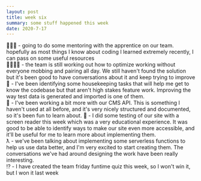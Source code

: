 ```yaml
---
layout: post
title: week six
summary: some stuff happened this week
date: 2020-7-17
---
```


👩🏼‍🏫 - going to do some mentoring with the apprentice on our team. hopefully as most things I know about coding I learned extremely recently, I can pass on some useful resources  
👩‍👩‍👧‍👧 - the team is still working out how to optimize working without everyone mobbing and pairing all day. We still haven't found the solution but it's been good to have conversations about it and keep trying to improve  
🧹 - I've been identifying some housekeeping tasks that will help me get to know the codebase but that aren't high stakes feature work. Improving the way test data is generated and imported is one of them.  
📖 - I've been working a bit more with our CMS API. This is something I haven't used at all before, and it's very nicely structured and documented, so it's been fun to learn about.
💬 - I did some testing of our site with a screen reader this week which was a very educational experience. It was good to be able to identify ways to make our site even more accessible, and it'll be useful for me to learn more about implementing them.  
ƛ - we've been talking about implementing some serverless functions to help us use data better, and I'm very excited to start creating them. The conversations we've had around designing the work have been really interesting.  
⁉️ - I have created the team friday funtime quiz this week, so I won't win it, but I won it last week
